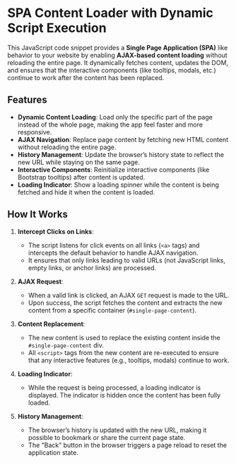 # SPA Content Loader with Dynamic Script Execution

This JavaScript code snippet provides a **Single Page Application (SPA)** like behavior to your website by enabling **AJAX-based content loading** without reloading the entire page. It dynamically fetches content, updates the DOM, and ensures that the interactive components (like tooltips, modals, etc.) continue to work after the content has been replaced.

## Features

- **Dynamic Content Loading**: Load only the specific part of the page instead of the whole page, making the app feel faster and more responsive.
- **AJAX Navigation**: Replace page content by fetching new HTML content without reloading the entire page.
- **History Management**: Update the browser’s history state to reflect the new URL while staying on the same page.
- **Interactive Components**: Reinitialize interactive components (like Bootstrap tooltips) after content is updated.
- **Loading Indicator**: Show a loading spinner while the content is being fetched and hide it when the content is loaded.

## How It Works

1. **Intercept Clicks on Links**: 
   - The script listens for click events on all links (`<a>` tags) and intercepts the default behavior to handle AJAX navigation.
   - It ensures that only links leading to valid URLs (not JavaScript links, empty links, or anchor links) are processed.

2. **AJAX Request**:
   - When a valid link is clicked, an AJAX `GET` request is made to the URL.
   - Upon success, the script fetches the content and extracts the new content from a specific container (`#single-page-content`).

3. **Content Replacement**:
   - The new content is used to replace the existing content inside the `#single-page-content` div.
   - All `<script>` tags from the new content are re-executed to ensure that any interactive features (e.g., tooltips, modals) continue to work.

4. **Loading Indicator**:
   - While the request is being processed, a loading indicator is displayed. The indicator is hidden once the content has been fully loaded.

5. **History Management**:
   - The browser’s history is updated with the new URL, making it possible to bookmark or share the current page state.
   - The "Back" button in the browser triggers a page reload to reset the application state.
